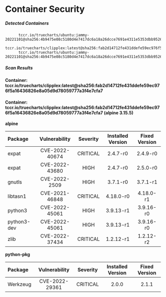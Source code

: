 # Container Security

##### Detected Containers

          tccr.io/truecharts/ubuntu:jammy-20221101@sha256:4b9475e08c5180d4e7417dc6a18a26dcce7691e4311e5353dbb952645c5ff43f
          tccr.io/truecharts/clipplex:latest@sha256:fab2d14712fe431ddefe59ec976f5a16436826e8a05d9d78059777a3f4e7cfa7
          tccr.io/truecharts/ubuntu:jammy-20221101@sha256:4b9475e08c5180d4e7417dc6a18a26dcce7691e4311e5353dbb952645c5ff43f

##### Scan Results

**Container: tccr.io/truecharts/clipplex:latest@sha256:fab2d14712fe431ddefe59ec976f5a16436826e8a05d9d78059777a3f4e7cfa7**

#### Container: tccr.io/truecharts/clipplex:latest@sha256:fab2d14712fe431ddefe59ec976f5a16436826e8a05d9d78059777a3f4e7cfa7 (alpine 3.15.5)
    

**alpine**

      
| Package         |    Vulnerability   |   Severity  |  Installed Version | Fixed Version |
|:----------------|:------------------:|:-----------:|:------------------:|:-------------:|
| expat         |    CVE-2022-40674   |   CRITICAL  |  2.4.7-r0 | 2.4.9-r0 |
| expat         |    CVE-2022-43680   |   HIGH  |  2.4.7-r0 | 2.5.0-r0 |
| gnutls         |    CVE-2022-2509   |   HIGH  |  3.7.1-r0 | 3.7.1-r1 |
| libtasn1         |    CVE-2021-46848   |   CRITICAL  |  4.18.0-r0 | 4.18.0-r1 |
| python3         |    CVE-2022-45061   |   HIGH  |  3.9.13-r1 | 3.9.16-r0 |
| python3-dev         |    CVE-2022-45061   |   HIGH  |  3.9.13-r1 | 3.9.16-r0 |
| zlib         |    CVE-2022-37434   |   CRITICAL  |  1.2.12-r1 | 1.2.12-r2 |

**python-pkg**

      
| Package         |    Vulnerability   |   Severity  |  Installed Version | Fixed Version |
|:----------------|:------------------:|:-----------:|:------------------:|:-------------:|
| Werkzeug         |    CVE-2022-29361   |   CRITICAL  |  2.0.0 | 2.1.1 |

